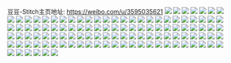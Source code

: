 豆豆-Stitch主页地址: https://weibo.com/u/3595035621 
![](https://wx4.sinaimg.cn/mw2000/d647e3e5ly1h8wdpwt0qlj21be0qogoh.jpg) 
![](https://wx4.sinaimg.cn/mw2000/d647e3e5ly1h8v5fbeznuj20jo0vnwg9.jpg) 
![](https://wx4.sinaimg.cn/mw2000/d647e3e5ly1h8snffhoq6j20u01vikb8.jpg) 
![](https://wx4.sinaimg.cn/mw2000/d647e3e5ly1h8snfedf4xj20u048je81.jpg) 
![](https://wx4.sinaimg.cn/mw2000/d647e3e5ly1h8snffstioj20u00w4jxr.jpg) 
![](https://wx4.sinaimg.cn/mw2000/d647e3e5ly1h8snfh0nz7j20u02ewqi1.jpg) 
![](https://wx4.sinaimg.cn/mw2000/d647e3e5ly1h8snfeyb7aj20u02fhwug.jpg) 
![](https://wx4.sinaimg.cn/mw2000/d647e3e5ly1h8oafmunnnj20u0140tf6.jpg) 
![](https://wx4.sinaimg.cn/mw2000/d647e3e5ly1h8n7g1vdijj21400u0doq.jpg) 
![](https://wx4.sinaimg.cn/mw2000/d647e3e5ly1h8n7g2893rj20u0142aj0.jpg) 
![](https://wx4.sinaimg.cn/mw2000/d647e3e5ly1h8n7g2jw6zj20u018hqeb.jpg) 
![](https://wx4.sinaimg.cn/mw2000/d647e3e5ly1h8n7g33bqij20u01qin9z.jpg) 
![](https://wx4.sinaimg.cn/mw2000/d647e3e5ly1h8n7g3h3x6j20u01qq14t.jpg) 
![](https://wx4.sinaimg.cn/mw2000/d647e3e5ly1h8n7g3swk4j20u01907gp.jpg) 
![](https://wx4.sinaimg.cn/mw2000/d647e3e5ly1h8n7g4iuzdj20u022jqkz.jpg) 
![](https://wx4.sinaimg.cn/mw2000/d647e3e5ly1h8hc9yf7z5j20n008kq5l.jpg) 
![](https://wx4.sinaimg.cn/mw2000/d647e3e5ly1h8f27ms6zaj20u01hcn4h.jpg) 
![](https://wx4.sinaimg.cn/mw2000/d647e3e5ly1h8f27np9s0j20u014045p.jpg) 
![](https://wx4.sinaimg.cn/mw2000/d647e3e5ly1h8f22bb034j21hc0u0k5k.jpg) 
![](https://wx4.sinaimg.cn/mw2000/d647e3e5ly1h888a136wyj20u00u0jud.jpg) 
![](https://wx4.sinaimg.cn/mw2000/d647e3e5ly1h84syerevyj20u0133gpx.jpg) 
![](https://wx4.sinaimg.cn/mw2000/d647e3e5ly1h84syf3m5zj20u0190dks.jpg) 
![](https://wx4.sinaimg.cn/mw2000/d647e3e5ly1h84syfoowij20u0190wk7.jpg) 
![](https://wx4.sinaimg.cn/mw2000/d647e3e5ly1h84syfzsv2j20u019043p.jpg) 
![](https://wx4.sinaimg.cn/mw2000/d647e3e5ly1h80d6gj8e4j20n005wjs3.jpg) 
![](https://wx4.sinaimg.cn/mw2000/d647e3e5ly1h7woh4066qj20u00z4dms.jpg) 
![](https://wx4.sinaimg.cn/mw2000/d647e3e5ly1h7woeqoqv3j20bh0bhglv.jpg) 
![](https://wx4.sinaimg.cn/mw2000/d647e3e5ly1h7s9pcojuzj22m61qo4qq.jpg) 
![](https://wx4.sinaimg.cn/mw2000/d647e3e5ly1h7o9p53t0oj20ku0rsn7c.jpg) 
![](https://wx4.sinaimg.cn/mw2000/d647e3e5ly1h7o9p5jmj9j21o02807wh.jpg) 
![](https://wx4.sinaimg.cn/mw2000/d647e3e5ly1h7o9p2r93gj21o02804qq.jpg) 
![](https://wx4.sinaimg.cn/mw2000/d647e3e5ly1h7o9p1smyfj21k1266e81.jpg) 
![](https://wx4.sinaimg.cn/mw2000/d647e3e5ly1h7o9p3rm6oj21o022gnpd.jpg) 
![](https://wx4.sinaimg.cn/mw2000/d647e3e5ly1h7o9p4rtz4j21o0280npd.jpg) 
![](https://wx4.sinaimg.cn/mw2000/d647e3e5ly1h7ngsjhdc5j20uk36lb2a.jpg) 
![](https://wx4.sinaimg.cn/mw2000/d647e3e5ly1h7ngsliqv1j215o27uqv5.jpg) 
![](https://wx4.sinaimg.cn/mw2000/d647e3e5ly1h7ngsnwea0j20uk36lb2a.jpg) 
![](https://wx4.sinaimg.cn/mw2000/d647e3e5ly1h7ngspxuhjj215o1qinpd.jpg) 
![](https://wx4.sinaimg.cn/mw2000/d647e3e5ly1h7ngss1lw5j20xc230hdt.jpg) 
![](https://wx4.sinaimg.cn/mw2000/d647e3e5ly1h7ngsv7rpcj215o3h04qr.jpg) 
![](https://wx4.sinaimg.cn/mw2000/d647e3e5ly1h7ngrngh8wj22c0340qv7.jpg) 
![](https://wx4.sinaimg.cn/mw2000/d647e3e5ly1h7ngre4p9xj222e2r6npf.jpg) 
![](https://wx4.sinaimg.cn/mw2000/d647e3e5ly1h7ngrof85ij22442txb2a.jpg) 
![](https://wx4.sinaimg.cn/mw2000/d647e3e5ly1h7ngrpkzkqj228k2zfhdv.jpg) 
![](https://wx4.sinaimg.cn/mw2000/d647e3e5ly1h7ngrjaemfj215o2et4qq.jpg) 
![](https://wx4.sinaimg.cn/mw2000/d647e3e5ly1h7ngrqf6a1j22c0340hdt.jpg) 
![](https://wx4.sinaimg.cn/mw2000/d647e3e5ly1h7ngrhanx0j20xc3ir4qq.jpg) 
![](https://wx4.sinaimg.cn/mw2000/d647e3e5ly1h7ngrtbt9fj22c02c0e83.jpg) 
![](https://wx4.sinaimg.cn/mw2000/d647e3e5ly1h7ngrkwykfj20xc2zsqv5.jpg) 
![](https://wx4.sinaimg.cn/mw2000/d647e3e5ly1h7fqz3ybgbj20n00gemyd.jpg) 
![](https://wx4.sinaimg.cn/mw2000/d647e3e5ly1h7eemmn0paj21wt21ywuq.jpg) 
![](https://wx4.sinaimg.cn/mw2000/d647e3e5ly1h7eel6bjx1j21gf1j7dr2.jpg) 
![](https://wx4.sinaimg.cn/mw2000/d647e3e5ly1h7eel3izc4j215o1qi1kx.jpg) 
![](https://wx4.sinaimg.cn/mw2000/d647e3e5ly1h7eel2545ej22c02c0npd.jpg) 
![](https://wx4.sinaimg.cn/mw2000/d647e3e5ly1h7eel7hzu8j23402c0qv7.jpg) 
![](https://wx4.sinaimg.cn/mw2000/d647e3e5ly1h7eel8yx6lj23402c0x6p.jpg) 
![](https://wx4.sinaimg.cn/mw2000/d647e3e5ly1h7eel8b8ncj21qj2bde7s.jpg) 
![](https://wx4.sinaimg.cn/mw2000/d647e3e5ly1h7eel5vjwmj23402c0gwe.jpg) 
![](https://wx4.sinaimg.cn/mw2000/d647e3e5ly1h7eel9ll1rj21xk2kq7wh.jpg) 
![](https://wx4.sinaimg.cn/mw2000/d647e3e5ly1h7ee8ql2y2j22bz2gutua.jpg) 
![](https://wx4.sinaimg.cn/mw2000/d647e3e5ly1h7ee8ka5e6j21wv214b29.jpg) 
![](https://wx4.sinaimg.cn/mw2000/d647e3e5ly1h7ee8hy5qzj22692wdha6.jpg) 
![](https://wx4.sinaimg.cn/mw2000/d647e3e5ly1h7ee8kqlfwj226j1zc1kx.jpg) 
![](https://wx4.sinaimg.cn/mw2000/d647e3e5ly1h7ee8jftt4j21vt1x2gyi.jpg) 
![](https://wx4.sinaimg.cn/mw2000/d647e3e5ly1h7ee8mqke8j23402c04gd.jpg) 
![](https://wx4.sinaimg.cn/mw2000/d647e3e5ly1h7ee8fnpk7j22sj23v4qr.jpg) 
![](https://wx4.sinaimg.cn/mw2000/d647e3e5ly1h7ee8su9r1j22c02c0hdt.jpg) 
![](https://wx4.sinaimg.cn/mw2000/d647e3e5ly1h7ee8o5xucj21sc2dsqv6.jpg) 
![](https://wx4.sinaimg.cn/mw2000/d647e3e5ly1h7cmstr15uj221m1zghc0.jpg) 
![](https://wx4.sinaimg.cn/mw2000/d647e3e5ly1h7cmsv1gt3j22c01tuh57.jpg) 
![](https://wx4.sinaimg.cn/mw2000/d647e3e5ly1h7cmswcnv6j21yp20kqv5.jpg) 
![](https://wx4.sinaimg.cn/mw2000/d647e3e5ly1h7cmsy2wc7j21ld1ldqsx.jpg) 
![](https://wx4.sinaimg.cn/mw2000/d647e3e5ly1h7cmsviz1ij22gg2gg7r5.jpg) 
![](https://wx4.sinaimg.cn/mw2000/d647e3e5ly1h7cmt02d3fj21dg1t0jsv.jpg) 
![](https://wx4.sinaimg.cn/mw2000/d647e3e5ly1h7cmsuf62wj21wa2e4njq.jpg) 
![](https://wx4.sinaimg.cn/mw2000/d647e3e5ly1h7cmst2ggrj22c03404qq.jpg) 
![](https://wx4.sinaimg.cn/mw2000/d647e3e5ly1h7cmszi39rj21dj1iln01.jpg) 
![](https://wx4.sinaimg.cn/mw2000/d647e3e5ly1h7c1zppfiqj21zf1zg7wi.jpg) 
![](https://wx4.sinaimg.cn/mw2000/d647e3e5ly1h7c1zl16ppj2293293hdv.jpg) 
![](https://wx4.sinaimg.cn/mw2000/d647e3e5ly1h7c1zo9qu8j22c0340x6r.jpg) 
![](https://wx4.sinaimg.cn/mw2000/d647e3e5ly1h7c1zr76ndj227i27inab.jpg) 
![](https://wx4.sinaimg.cn/mw2000/d647e3e5ly1h7c1zj9uzwj21qo1b0q4v.jpg) 
![](https://wx4.sinaimg.cn/mw2000/d647e3e5ly1h7c1zt654bj22bk3407kg.jpg) 
![](https://wx4.sinaimg.cn/mw2000/d647e3e5ly1h7c1zunpzpj22c01kihdt.jpg) 
![](https://wx4.sinaimg.cn/mw2000/d647e3e5ly1h7c1zw92a9j23402c011m.jpg) 
![](https://wx4.sinaimg.cn/mw2000/d647e3e5ly1h7c1zx91lij215o2bp0xo.jpg) 
![](https://wx4.sinaimg.cn/mw2000/d647e3e5ly1h7avldffnuj20uh0u0whm.jpg) 
![](https://wx4.sinaimg.cn/mw2000/d647e3e5ly1h7ahpf53qej20kg0tz766.jpg) 
![](https://wx4.sinaimg.cn/mw2000/d647e3e5ly1h740razk68j20n00wbwj8.jpg) 
![](https://wx4.sinaimg.cn/mw2000/d647e3e5ly1h6nlrpmlemj20n019l3z5.jpg) 
![](https://wx4.sinaimg.cn/mw2000/d647e3e5ly1h6li964ju6j220r1na0zf.jpg) 
![](https://wx4.sinaimg.cn/mw2000/d647e3e5ly1h6li97v63ij22o01s0npe.jpg) 
![](https://wx4.sinaimg.cn/mw2000/d647e3e5ly1h6li99wf5ej22gj1pox6p.jpg) 
![](https://wx4.sinaimg.cn/mw2000/d647e3e5ly1h6li9buncfj22o01s04qq.jpg) 
![](https://wx4.sinaimg.cn/mw2000/d647e3e5ly1h6lidpiriwj22if1rxu0x.jpg) 
![](https://wx4.sinaimg.cn/mw2000/d647e3e5ly1h6li9cpoinj2200300b2a.jpg) 
![](https://wx4.sinaimg.cn/mw2000/d647e3e5ly1h6li9dmfc7j2300200b2a.jpg) 
![](https://wx4.sinaimg.cn/mw2000/d647e3e5ly1h6jwde1t2wj21wu2jr10r.jpg) 
![](https://wx4.sinaimg.cn/mw2000/d647e3e5ly1h6jwdjij01j21r52c6kjl.jpg) 
![](https://wx4.sinaimg.cn/mw2000/d647e3e5ly1h6jwdmbl84j21kk23e7wh.jpg) 
![](https://wx4.sinaimg.cn/mw2000/d647e3e5ly1h6jwdoni5bj225q25qkjl.jpg) 
![](https://wx4.sinaimg.cn/mw2000/d647e3e5ly1h6jwdpywivj23402c0k4m.jpg) 
![](https://wx4.sinaimg.cn/mw2000/d647e3e5ly1h6jwdkj31wj22c02c0q9s.jpg) 
![](https://wx4.sinaimg.cn/mw2000/d647e3e5ly1h6j927avq7j23402c0hdw.jpg) 
![](https://wx4.sinaimg.cn/mw2000/d647e3e5ly1h6j91tla84j235s2dc0y7.jpg) 
![](https://wx4.sinaimg.cn/mw2000/d647e3e5ly1h6j92148l1j23402c0x6r.jpg) 
![](https://wx4.sinaimg.cn/mw2000/d647e3e5ly1h6j92d5ffoj22c0340qa8.jpg) 
![](https://wx4.sinaimg.cn/mw2000/d647e3e5ly1h6j92f5mh3j22c0340jyc.jpg) 
![](https://wx4.sinaimg.cn/mw2000/d647e3e5ly1h6j91y3wgdj22c02rbkjm.jpg) 
![](https://wx4.sinaimg.cn/mw2000/d647e3e5ly1h6j91p76c0j23402c0avh.jpg) 
![](https://wx4.sinaimg.cn/mw2000/d647e3e5ly1h6j91vfs8ej21s6287x6r.jpg) 
![](https://wx4.sinaimg.cn/mw2000/d647e3e5ly1h6j928tbw0j215o334hdt.jpg) 
![](https://wx4.sinaimg.cn/mw2000/d647e3e5ly1h6boae8og9j22ri2c0u0y.jpg) 
